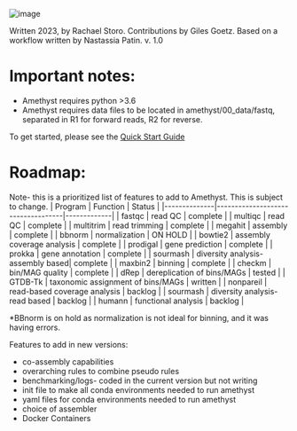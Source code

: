 ![image](https://github.com/rckarns8/amethyst/assets/42095420/f9da1bd9-250e-4607-8512-a125088eabed)


Written 2023, by Rachael Storo. Contributions by Giles Goetz. Based on a workflow written by Nastassia Patin.
v. 1.0
# Important notes:
- Amethyst requires python >3.6 
- Amethyst requires data files to be located in amethyst/00_data/fastq, separated in R1 for forward reads, R2 for reverse.

To get started, please see the [Quick Start Guide](https://github.com/rckarns8/amethyst/wiki/0.0-Quick-Start-Guide)


# Roadmap:
Note- this is a prioritized list of features to add to Amethyst. This is subject to change.
| Program      | Function                          | Status      |
|--------------|-----------------------------------|-------------|
| fastqc       | read QC                           | complete    |
| multiqc      | read QC                           | complete    |
| multitrim    | read trimming                     | complete    |
| megahit      | assembly                          | complete    |
| bbnorm       | normalization                     | ON HOLD     |
| bowtie2      | assembly coverage analysis        | complete    |
| prodigal     | gene prediction                   | complete    |
| prokka       | gene annotation                   | complete    |
| sourmash     | diversity analysis- assembly based| complete    |
| maxbin2      | binning                           | complete    |
| checkm       | bin/MAG quality                   | complete    |
| dRep         | dereplication of bins/MAGs        | tested      |
| GTDB-Tk      | taxonomic assignment of bins/MAGs | written     |
| nonpareil    | read-based coverage analysis      | backlog     |
| sourmash     | diversity analysis- read based    | backlog     |
| humann       | functional analysis               | backlog     |


*BBnorm is on hold as normalization is not ideal for binning, and it was having errors.





Features to add in new versions: 
- co-assembly capabilities
- overarching rules to combine pseudo rules
- benchmarking/logs- coded in the current version but not writing
- init file to make all conda environments needed to run amethyst
- yaml files for conda environments needed to run amethyst
- choice of assembler
- Docker Containers 

